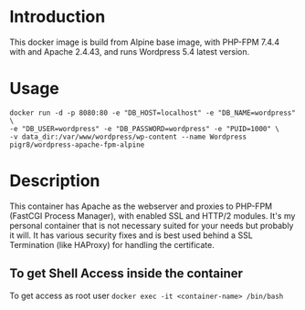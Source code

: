 # Introduction

This docker image is build from Alpine base image, with PHP-FPM 7.4.4 with and Apache 2.4.43, and runs Wordpress 5.4 latest version.


# Usage

```
docker run -d -p 8080:80 -e "DB_HOST=localhost" -e "DB_NAME=wordpress" \
-e "DB_USER=wordpress" -e "DB_PASSWORD=wordpress" -e "PUID=1000" \
-v data_dir:/var/www/wordpress/wp-content --name Wordpress pigr8/wordpress-apache-fpm-alpine
```


Description
==================
This container has Apache as the webserver and proxies to PHP-FPM (FastCGI Process Manager), with enabled SSL and HTTP/2 modules. It's my personal container that is not necessary suited for your needs but probably it will.
It has various security fixes and is best used behind a SSL Termination (like HAProxy) for handling the certificate. 


To get Shell Access inside the container
------------------------------------
To get access as root user
```docker exec -it <container-name> /bin/bash```

